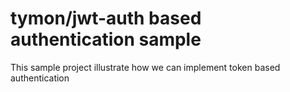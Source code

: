 # tymon/jwt-auth based authentication sample
This sample project illustrate how we can implement token based authentication